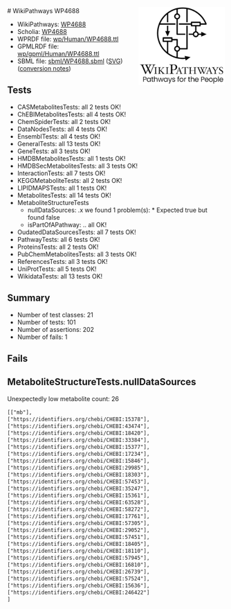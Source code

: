 <img style="float: right; width: 200px" src="../logo.png" />
# WikiPathways WP4688

* WikiPathways: [WP4688](https://identifiers.org/wikipathways:WP4688)
* Scholia: [WP4688](https://scholia.toolforge.org/wikipathways/WP4688)
* WPRDF file: [wp/Human/WP4688.ttl](../wp/Human/WP4688.ttl)
* GPMLRDF file: [wp/gpml/Human/WP4688.ttl](../wp/gpml/Human/WP4688.ttl)
* SBML file: [sbml/WP4688.sbml](../sbml/WP4688.sbml) ([SVG](../sbml/WP4688.svg)) ([conversion notes](../sbml/WP4688.txt))

## Tests
* CASMetabolitesTests: all 2 tests OK!
* ChEBIMetabolitesTests: all 4 tests OK!
* ChemSpiderTests: all 2 tests OK!
* DataNodesTests: all 4 tests OK!
* EnsemblTests: all 4 tests OK!
* GeneralTests: all 13 tests OK!
* GeneTests: all 3 tests OK!
* HMDBMetabolitesTests: all 1 tests OK!
* HMDBSecMetabolitesTests: all 3 tests OK!
* InteractionTests: all 7 tests OK!
* KEGGMetaboliteTests: all 2 tests OK!
* LIPIDMAPSTests: all 1 tests OK!
* MetabolitesTests: all 14 tests OK!
* MetaboliteStructureTests
    * nullDataSources: .x we found 1 problem(s):
            * Expected true but found false
    * isPartOfAPathway: .. all OK!
* OudatedDataSourcesTests: all 7 tests OK!
* PathwayTests: all 6 tests OK!
* ProteinsTests: all 2 tests OK!
* PubChemMetabolitesTests: all 3 tests OK!
* ReferencesTests: all 3 tests OK!
* UniProtTests: all 5 tests OK!
* WikidataTests: all 13 tests OK!


## Summary

* Number of test classes: 21
* Number of tests: 101
* Number of assertions: 202
* Number of fails: 1

## Fails

<a name="919041ae" />

## MetaboliteStructureTests.nullDataSources

Unexpectedly low metabolite count: 26
```
[["mb"],
["https://identifiers.org/chebi/CHEBI:15378"],
["https://identifiers.org/chebi/CHEBI:43474"],
["https://identifiers.org/chebi/CHEBI:18420"],
["https://identifiers.org/chebi/CHEBI:33384"],
["https://identifiers.org/chebi/CHEBI:15377"],
["https://identifiers.org/chebi/CHEBI:17234"],
["https://identifiers.org/chebi/CHEBI:15846"],
["https://identifiers.org/chebi/CHEBI:29985"],
["https://identifiers.org/chebi/CHEBI:18303"],
["https://identifiers.org/chebi/CHEBI:57453"],
["https://identifiers.org/chebi/CHEBI:35247"],
["https://identifiers.org/chebi/CHEBI:15361"],
["https://identifiers.org/chebi/CHEBI:63528"],
["https://identifiers.org/chebi/CHEBI:58272"],
["https://identifiers.org/chebi/CHEBI:17761"],
["https://identifiers.org/chebi/CHEBI:57305"],
["https://identifiers.org/chebi/CHEBI:29052"],
["https://identifiers.org/chebi/CHEBI:57451"],
["https://identifiers.org/chebi/CHEBI:18405"],
["https://identifiers.org/chebi/CHEBI:18110"],
["https://identifiers.org/chebi/CHEBI:57945"],
["https://identifiers.org/chebi/CHEBI:16810"],
["https://identifiers.org/chebi/CHEBI:26739"],
["https://identifiers.org/chebi/CHEBI:57524"],
["https://identifiers.org/chebi/CHEBI:15636"],
["https://identifiers.org/chebi/CHEBI:246422"]
]
```

